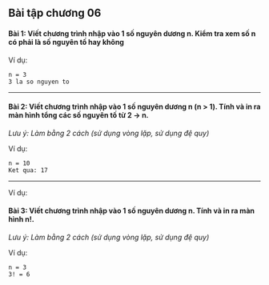 ## Bài tập chương 06
#### Bài 1: Viết chương trình nhập vào 1 số nguyên dương n. Kiểm tra xem số n có phải là số nguyên tố hay không

Ví dụ:
```
n = 3
3 la so nguyen to
```

---

#### Bài 2: Viết chương trình nhập vào 1 số nguyên dương n (n > 1). Tính và in ra màn hình tổng các số nguyên tố từ 2 -> n.

*Lưu ý: Làm bằng 2 cách (sử dụng vòng lặp, sử dụng đệ quy)* 

Ví dụ:
```
n = 10
Ket qua: 17
```

---

Ví dụ:

#### Bài 3: Viết chương trình nhập vào 1 số nguyên dương n. Tính và in ra màn hình **n!**.

*Lưu ý: Làm bằng 2 cách (sử dụng vòng lặp, sử dụng đệ quy)* 

Ví dụ:
```
n = 3
3! = 6
```
